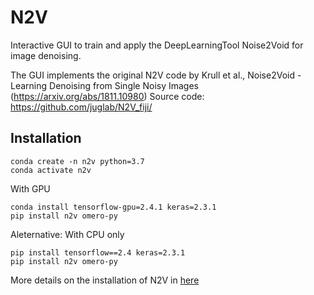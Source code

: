 # N2V

Interactive GUI to train and apply the DeepLearningTool Noise2Void for image denoising. 

The GUI implements the original N2V code by Krull et al., Noise2Void - Learning Denoising from Single Noisy Images (https://arxiv.org/abs/1811.10980)
Source code: https://github.com/juglab/N2V_fiji/

## Installation

```shell
conda create -n n2v python=3.7
conda activate n2v
```

With GPU
```shell
conda install tensorflow-gpu=2.4.1 keras=2.3.1
pip install n2v omero-py
```

Aleternative: With CPU only
```shell
pip install tensorflow==2.4 keras=2.3.1
pip install n2v omero-py
```

More details on the installation of N2V in [here](https://github.com/juglab/n2v)
